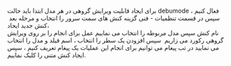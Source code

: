 <p>برای ایجاد قابلیت ویرایش گروهی در هر مدل ابتدا باید حالت debumode فعال کنیم ، سپس در قسمت تنظمیات - فنی گزینه کنش های سمت سرور را انتخاب و مرحله بعد&nbsp; کنش جدید ایحاد،<br>نام کنش سپس مدل مربوطه را انتخاب می نماییم عمل برای انجام را بر روی ویرایش گروهی رکورد می زاریم&nbsp; سپس افزودن یک سطر را انتخاب ،&nbsp;اسم فیلد و مدل را انتخاب می نمایید در تب پیغام می توانیم برای انجام این عملیات یک پیغام تعریف کنیم ، سپس ایجاد کنش متنی را کلیک نماییم.<br>&nbsp;</p>